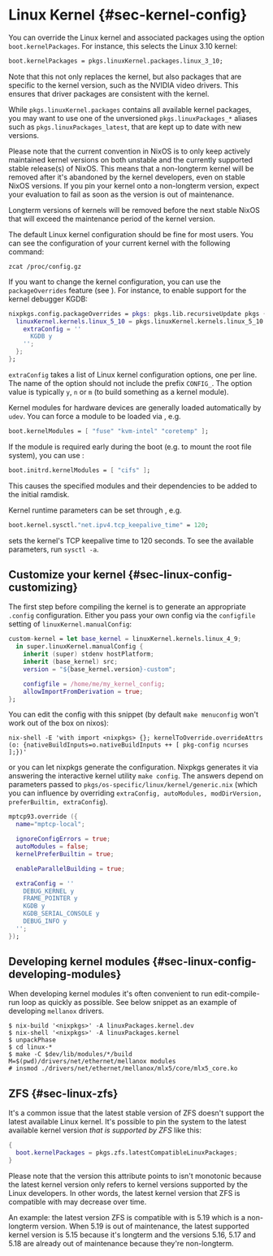 # Linux Kernel {#sec-kernel-config}

You can override the Linux kernel and associated packages using the
option `boot.kernelPackages`. For instance, this selects the Linux 3.10
kernel:

```nix
boot.kernelPackages = pkgs.linuxKernel.packages.linux_3_10;
```

Note that this not only replaces the kernel, but also packages that are
specific to the kernel version, such as the NVIDIA video drivers. This
ensures that driver packages are consistent with the kernel.

While `pkgs.linuxKernel.packages` contains all available kernel packages,
you may want to use one of the unversioned `pkgs.linuxPackages_*` aliases
such as `pkgs.linuxPackages_latest`, that are kept up to date with new
versions.

Please note that the current convention in NixOS is to only keep actively
maintained kernel versions on both unstable and the currently supported stable
release(s) of NixOS. This means that a non-longterm kernel will be removed after it's
abandoned by the kernel developers, even on stable NixOS versions. If you
pin your kernel onto a non-longterm version, expect your evaluation to fail as
soon as the version is out of maintenance.

Longterm versions of kernels will be removed before the next stable NixOS that will
exceed the maintenance period of the kernel version.

The default Linux kernel configuration should be fine for most users.
You can see the configuration of your current kernel with the following
command:

```ShellSession
zcat /proc/config.gz
```

If you want to change the kernel configuration, you can use the
`packageOverrides` feature (see [](#sec-customising-packages)). For
instance, to enable support for the kernel debugger KGDB:

```nix
nixpkgs.config.packageOverrides = pkgs: pkgs.lib.recursiveUpdate pkgs {
  linuxKernel.kernels.linux_5_10 = pkgs.linuxKernel.kernels.linux_5_10.override {
    extraConfig = ''
      KGDB y
    '';
  };
};
```

`extraConfig` takes a list of Linux kernel configuration options, one
per line. The name of the option should not include the prefix
`CONFIG_`. The option value is typically `y`, `n` or `m` (to build
something as a kernel module).

Kernel modules for hardware devices are generally loaded automatically
by `udev`. You can force a module to be loaded via
[](#opt-boot.kernelModules), e.g.

```nix
boot.kernelModules = [ "fuse" "kvm-intel" "coretemp" ];
```

If the module is required early during the boot (e.g. to mount the root
file system), you can use [](#opt-boot.initrd.kernelModules):

```nix
boot.initrd.kernelModules = [ "cifs" ];
```

This causes the specified modules and their dependencies to be added to
the initial ramdisk.

Kernel runtime parameters can be set through
[](#opt-boot.kernel.sysctl), e.g.

```nix
boot.kernel.sysctl."net.ipv4.tcp_keepalive_time" = 120;
```

sets the kernel's TCP keepalive time to 120 seconds. To see the
available parameters, run `sysctl -a`.

## Customize your kernel {#sec-linux-config-customizing}

The first step before compiling the kernel is to generate an appropriate
`.config` configuration. Either you pass your own config via the
`configfile` setting of `linuxKernel.manualConfig`:

```nix
custom-kernel = let base_kernel = linuxKernel.kernels.linux_4_9;
  in super.linuxKernel.manualConfig {
    inherit (super) stdenv hostPlatform;
    inherit (base_kernel) src;
    version = "${base_kernel.version}-custom";

    configfile = /home/me/my_kernel_config;
    allowImportFromDerivation = true;
};
```

You can edit the config with this snippet (by default `make
   menuconfig` won\'t work out of the box on nixos):

```ShellSession
nix-shell -E 'with import <nixpkgs> {}; kernelToOverride.overrideAttrs (o: {nativeBuildInputs=o.nativeBuildInputs ++ [ pkg-config ncurses ];})'
```

or you can let nixpkgs generate the configuration. Nixpkgs generates it
via answering the interactive kernel utility `make config`. The answers
depend on parameters passed to
`pkgs/os-specific/linux/kernel/generic.nix` (which you can influence by
overriding `extraConfig, autoModules,
   modDirVersion, preferBuiltin, extraConfig`).

```nix
mptcp93.override ({
  name="mptcp-local";

  ignoreConfigErrors = true;
  autoModules = false;
  kernelPreferBuiltin = true;

  enableParallelBuilding = true;

  extraConfig = ''
    DEBUG_KERNEL y
    FRAME_POINTER y
    KGDB y
    KGDB_SERIAL_CONSOLE y
    DEBUG_INFO y
  '';
});
```

## Developing kernel modules {#sec-linux-config-developing-modules}

When developing kernel modules it\'s often convenient to run
edit-compile-run loop as quickly as possible. See below snippet as an
example of developing `mellanox` drivers.

```ShellSession
$ nix-build '<nixpkgs>' -A linuxPackages.kernel.dev
$ nix-shell '<nixpkgs>' -A linuxPackages.kernel
$ unpackPhase
$ cd linux-*
$ make -C $dev/lib/modules/*/build M=$(pwd)/drivers/net/ethernet/mellanox modules
# insmod ./drivers/net/ethernet/mellanox/mlx5/core/mlx5_core.ko
```

## ZFS {#sec-linux-zfs}

It's a common issue that the latest stable version of ZFS doesn't support the latest
available Linux kernel. It's possible to pin the system to the latest available kernel
version *that is supported by ZFS* like this:

```nix
{
  boot.kernelPackages = pkgs.zfs.latestCompatibleLinuxPackages;
}
```

Please note that the version this attribute points to isn't monotonic because the latest kernel
version only refers to kernel versions supported by the Linux developers. In other words,
the latest kernel version that ZFS is compatible with may decrease over time.

An example: the latest version ZFS is compatible with is 5.19 which is a non-longterm version. When 5.19
is out of maintenance, the latest supported kernel version is 5.15 because it's longterm and the versions
5.16, 5.17 and 5.18 are already out of maintenance because they're non-longterm.
